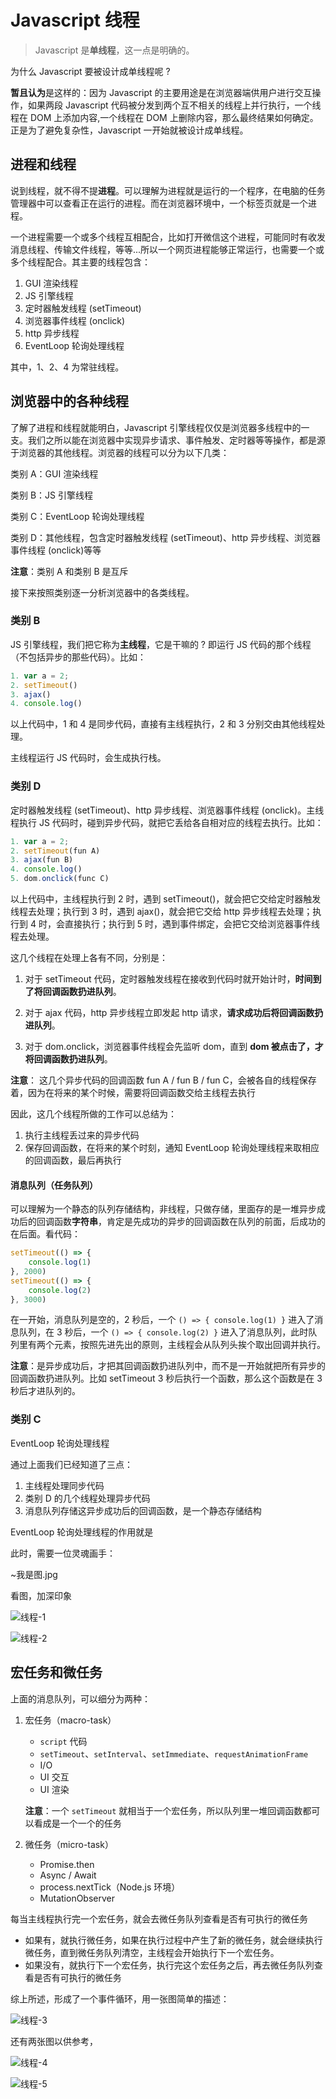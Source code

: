 # Javascript 线程

> Javascript 是**单线程**，这一点是明确的。

为什么 Javascript 要被设计成单线程呢 ?

**暂且认为**是这样的：因为 Javascript 的主要用途是在浏览器端供用户进行交互操作，如果两段 Javascript 代码被分发到两个互不相关的线程上并行执行，一个线程在 DOM 上添加内容,一个线程在 DOM 上删除内容，那么最终结果如何确定。正是为了避免复杂性，Javascript 一开始就被设计成单线程。

## 进程和线程

说到线程，就不得不提**进程**。可以理解为进程就是运行的一个程序，在电脑的任务管理器中可以查看正在运行的进程。而在浏览器环境中，一个标签页就是一个进程。

一个进程需要一个或多个线程互相配合，比如打开微信这个进程，可能同时有收发消息线程、传输文件线程，等等...所以一个网页进程能够正常运行，也需要一个或多个线程配合。其主要的线程包含：

1. GUI 渲染线程
2. JS 引擎线程
3. 定时器触发线程 (setTimeout)
4. 浏览器事件线程 (onclick)
5. http 异步线程
6. EventLoop 轮询处理线程

其中，1、2、4 为常驻线程。

## 浏览器中的各种线程

了解了进程和线程就能明白，Javascript 引擎线程仅仅是浏览器多线程中的一支。我们之所以能在浏览器中实现异步请求、事件触发、定时器等等操作，都是源于浏览器的其他线程。浏览器的线程可以分为以下几类：

类别 A：GUI 渲染线程

类别 B：JS 引擎线程

类别 C：EventLoop 轮询处理线程

类别 D：其他线程，包含定时器触发线程 (setTimeout)、http 异步线程、浏览器事件线程 (onclick)等等

**注意**：类别 A 和类别 B 是互斥



接下来按照类别逐一分析浏览器中的各类线程。

### 类别 B

JS 引擎线程，我们把它称为**主线程**，它是干嘛的 ? 即运行 JS 代码的那个线程（不包括异步的那些代码）。比如：

```javascript
1. var a = 2;
2. setTimeout()
3. ajax()
4. console.log()
```

以上代码中，1 和 4 是同步代码，直接有主线程执行，2 和 3 分别交由其他线程处理。

主线程运行 JS 代码时，会生成执行栈。

### 类别 D

定时器触发线程 (setTimeout)、http 异步线程、浏览器事件线程 (onclick)。主线程执行 JS 代码时，碰到异步代码，就把它丢给各自相对应的线程去执行。比如：

```javascript
1. var a = 2;
2. setTimeout(fun A)
3. ajax(fun B)
4. console.log()
5. dom.onclick(func C)
```

以上代码中，主线程执行到 2 时，遇到 setTimeout()，就会把它交给定时器触发线程去处理；执行到 3 时，遇到 ajax()，就会把它交给 http 异步线程去处理；执行到 4 时，会直接执行；执行到 5 时，遇到事件绑定，会把它交给浏览器事件线程去处理。

这几个线程在处理上各有不同，分别是：

1. 对于 setTimeout 代码，定时器触发线程在接收到代码时就开始计时，**时间到了将回调函数扔进队列**。

2. 对于 ajax 代码，http 异步线程立即发起 http 请求，**请求成功后将回调函数扔进队列**。

3. 对于 dom.onclick，浏览器事件线程会先监听 dom，直到 **dom 被点击了，才将回调函数扔进队列**。

**注意**： 这几个异步代码的回调函数 fun A  / fun B / fun C，会被各自的线程保存着，因为在将来的某个时候，需要将回调函数交给主线程去执行

因此，这几个线程所做的工作可以总结为：

1. 执行主线程丢过来的异步代码
2. 保存回调函数，在将来的某个时刻，通知 EventLoop 轮询处理线程来取相应的回调函数，最后再执行

#### 消息队列（任务队列）

可以理解为一个静态的队列存储结构，非线程，只做存储，里面存的是一堆异步成功后的回调函数**字符串**，肯定是先成功的异步的回调函数在队列的前面，后成功的在后面。看代码：

```javascript
setTimeout(() => {
    console.log(1)
}, 2000)
setTimeout(() => {
    console.log(2)
}, 3000)
```

在一开始，消息队列是空的，2 秒后，一个 `() => { console.log(1) }` 进入了消息队列，在 3 秒后，一个 `() => { console.log(2) }` 进入了消息队列，此时队列里有两个元素，按照先进先出的原则，主线程会从队列头挨个取出回调并执行。

**注意**：是异步成功后，才把其回调函数扔进队列中，而不是一开始就把所有异步的回调函数扔进队列。比如 setTimeout 3 秒后执行一个函数，那么这个函数是在 3 秒后才进队列的。

### 类别 C

EventLoop 轮询处理线程

通过上面我们已经知道了三点：

1. 主线程处理同步代码
2. 类别 D 的几个线程处理异步代码
3. 消息队列存储这异步成功后的回调函数，是一个静态存储结构

EventLoop 轮询处理线程的作用就是



此时，需要一位灵魂画手：

~我是图.jpg

看图，加深印象

![线程-1](/Users/Cuptea/Documents/Work/notes/images/线程-1.png)

![线程-2](/Users/Cuptea/Documents/Work/notes/images/线程-2.png)

## 宏任务和微任务

上面的消息队列，可以细分为两种：

1. 宏任务（macro-task）

   - `script` 代码
   - `setTimeout`、`setInterval`、`setImmediate`、`requestAnimationFrame`
   - I/O
   - UI 交互
   - UI 渲染

   **注意**：一个 `setTimeout` 就相当于一个宏任务，所以队列里一堆回调函数都可以看成是一个一个的任务

2. 微任务（micro-task）

   - Promise.then
   - Async / Await
   - process.nextTick（Node.js 环境）
   - MutationObserver



每当主线程执行完一个宏任务，就会去微任务队列查看是否有可执行的微任务

- 如果有，就执行微任务，如果在执行过程中产生了新的微任务，就会继续执行微任务，直到微任务队列清空，主线程会开始执行下一个宏任务。
- 如果没有，就执行下一个宏任务，执行完这个宏任务之后，再去微任务队列查看是否有可执行的微任务

综上所述，形成了一个事件循环，用一张图简单的描述：

![线程-3](/Users/Cuptea/Documents/Work/notes/images/线程-3.png)

还有两张图以供参考，

![线程-4](/Users/Cuptea/Documents/Work/notes/images/线程-4.png)

![线程-5](/Users/Cuptea/Documents/Work/notes/images/线程-5.png)